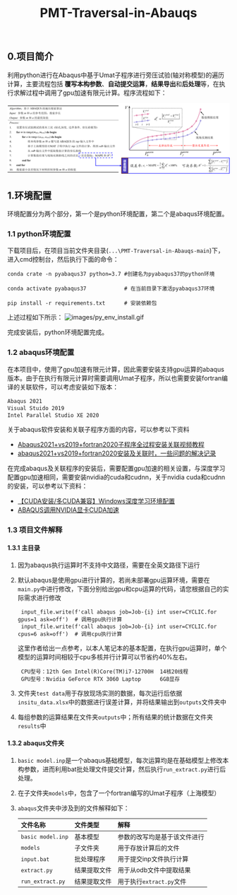 <div align="center">
<h1 align="center">PMT-Traversal-in-Abauqs</h1>
</div>
<br>

## 0.项目简介

利用python进行在Abaqus中基于Umat子程序进行旁压试验(轴对称模型)的遍历计算，主要流程包括 **覆写本构参数**、**自动提交运算**，**结果导出**和**后处理**等，在执行求解过程中调用了gpu加速有限元计算。程序流程如下：

![images/Pseudo-code.png](https://raw.githubusercontent.com/ZhouChaunge/PMT-Traversal-in-Abauqs/main/images/Pseudo-code.png)
<br>

## 1.环境配置

环境配置分为两个部分，第一个是python环境配置，第二个是abaqus环境配置。

### 1.1 python环境配置

下载项目后，在项目当前文件夹目录(`...\PMT-Traversal-in-Abauqs-main`)下，进入cmd控制台，然后执行下面的命令：

    conda crate -n pyabaqus37 python=3.7 #创建名为pyabaqus37的python环境

    conda activate pyabaqus37            # 在当前目录下激活pyabaqus37环境
    
    pip install -r requirements.txt      # 安装依赖包

上述过程如下所示：
![images/py_env_install.gif](https://raw.githubusercontent.com/ZhouChaunge/PMT-Traversal-in-Abauqs/main/images/py_env_install.gif)

完成安装后，python环境配置完成。

### 1.2 abaqus环境配置

在本项目中，使用了gpu加速有限元计算，因此需要安装支持gpu运算的abaqus版本。由于在执行有限元计算时需要调用Umat子程序，所以也需要安装fortran编译的关联软件，可以考虑安装如下版本：

    Abaqus 2021
    Visual Stuido 2019
    Intel Parallel Studio XE 2020
关于abaqus软件安装和关联子程序方面的内容，可以参考以下资料
- [Abaqus2021+vs2019+fortran2020子程序全过程安装关联视频教程](https://www.bilibili.com/video/BV1Mj411r7WQ)
- [abaqus2021+vs2019+fortran2020安装及关联时，一些问题的解决记录](https://www.bilibili.com/video/BV1Sa411g744)

在完成abaqus及关联程序的安装后，需要配置gpu加速的相关设置，与深度学习配置gpu加速相同，需要安装nvidia的cuda和cudnn，关于nvidia cuda和cudnn的安装，可以参考以下资料：
- [【CUDA安装/多CUDA兼容】Windows深度学习环境配置](https://www.bilibili.com/video/BV1nL4y1b7oT)
- [ABAQUS调用NVIDIA显卡CUDA加速](https://www.bilibili.com/video/BV1vT4y1z74H)


### 1.3 项目文件解释

#### 1.3.1 主目录

1. 因为abaqus执行运算时不支持中文路径，需要在全英文路径下运行
   
2. 默认abaqus是使用gpu进行计算的，若尚未部署gpu运算环境，需要在`main.py`中进行修改，下面分别给出gpu和cpu运算的代码，请您根据自己的实际需求进行修改
   
        input_file.write(f'call abaqus job=Job-{i} int user=CYCLIC.for gpus=1 ask=off')  # 调用gpu执行计算
        input_file.write(f'call abaqus job=Job-{i} int user=CYCLIC.for cpus=6 ask=off')  # 调用cpu执行计算
    这里作者给出一点参考，以本人笔记本的基本配置，在执行gpu运算时，单个模型的运算时间相较于cpu多核并行计算可以节省约40%左右。

        CPU型号：12th Gen Intel(R)Core(TM)i7-12700H  14核20线程
        GPU型号：Nvidia GeForce RTX 3060 Laptop      6GB显存
   
3. 文件夹`test data`用于存放现场实测的数据，每次运行后依据`insitu_data.xlsx`中的数据进行误差计算，并将结果输出到`outputs`文件夹中

4. 每组参数的运算结果在文件夹`outputs`中；所有结果的统计数据在文件夹`results`中


#### 1.3.2 abaqus文件夹
1. `basic model.inp`是一个abaqus基础模型，每次运算均是在基础模型上修改本构参数，进而利用bat批处理文件提交计算，然后执行`run_extract.py`进行后处理。

2. 在子文件夹`models`中，包含了一个fortran编写的Umat子程序（上海模型）

3. `abaqus`文件夹中涉及到的文件解释如下：

    |文件名称        | 文件类型      |解释|
    |---------------|---------------|--------------------------|
    |`basic model.inp`|基本模型       |参数的改写均是基于该文件进行|
    |`models`         |子文件夹       |用于存放计算后的文件       |
    |`input.bat`      |批处理程序     |用于提交inp文件执行计算    |
    |`extract.py`     |结果提取文件   |用于从odb文件中提取结果    |
    |`run_extract.py` |结果提取文件   |用于执行`extract.py`文件     |
